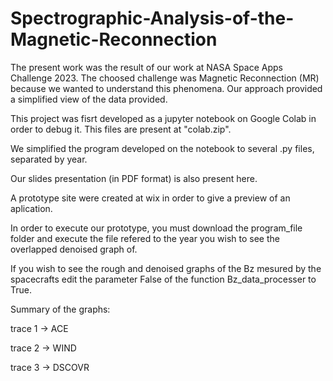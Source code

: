# Spectrographic-Analysis-of-the-Magnetic-Reconnection

The present work was the result of our work at NASA Space Apps Challenge 2023.
The choosed challenge was Magnetic Reconnection (MR) because we wanted to understand
this phenomena. Our approach provided a simplified view of the data provided.

This project was fisrt developed as a jupyter notebook on Google Colab in order
to debug it. This files are present at "colab.zip".

We simplified the program developed on the notebook to several .py files, separated by year.

Our slides presentation (in PDF format) is also present here.

A prototype site were created at wix in order to give a preview of an aplication.

In order to execute our prototype, you must download the program_file folder and execute the file refered to the year you wish to see the overlapped
denoised graph of.

If you wish to see the rough and denoised graphs of the Bz mesured by the spacecrafts edit the parameter False of the function Bz_data_processer to True.

Summary of the graphs:

trace 1 -> ACE

trace 2 -> WIND

trace 3 -> DSCOVR


